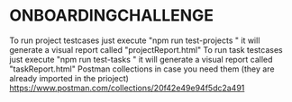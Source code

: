 # ONBOARDINGCHALLENGE

To run project testcases just execute "npm run test-projects " it will generate a visual report called "projectReport.html"
To run task testcases just execute "npm run test-tasks " it will generate a visual report called "taskReport.html"
 Postman collections in case you need them (they are already imported in the prioject)  https://www.postman.com/collections/20f42e49e94f5dc2a491
